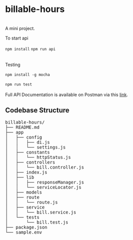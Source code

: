 # billable-hours
 <br/>
A mini project.

To start api  
 <br/>
 `npm install`
`npm run api`  
 <br/>
 <br/>
 Testing
  <br/>
  <br/>
 `npm install -g mocha`  
  <br/>
 `npm run test`    
 <br/>
 Full API Documentation is available on Postman via this [link](https://).

## Codebase Structure
<pre>
billable-hours/
├── README.md
├── app
│   ├── config
│   │   ├── di.js
│   │   └── settings.js
│   ├── constants
│   │   └── httpStatus.js
│   ├── controllers
│   │   └── bill.controller.js
│   ├── index.js
│   ├── lib
│   │   ├── responseManager.js
│   │   └── serviceLocator.js
│   ├── models
│   ├── route
│   │   └── route.js
│   ├── service
│   │   └── bill.service.js
│   └── tests
│       └── bill.test.js
├── package.json
└── sample.env

</pre>
